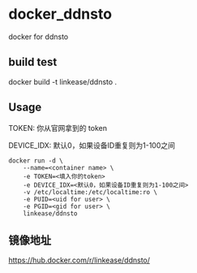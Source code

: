 # docker_ddnsto
docker for ddnsto

## build test

docker build -t linkease/ddnsto .

## Usage 

TOKEN: 你从官网拿到的 token

DEVICE_IDX: 默认0，如果设备ID重复则为1-100之间

```
docker run -d \
    --name=<container name> \
    -e TOKEN=<填入你的token>
    -e DEVICE_IDX=<默认0，如果设备ID重复则为1-100之间>
    -v /etc/localtime:/etc/localtime:ro \
    -e PUID=<uid for user> \
    -e PGID=<gid for user> \
    linkease/ddnsto
```

## 镜像地址

https://hub.docker.com/r/linkease/ddnsto/
